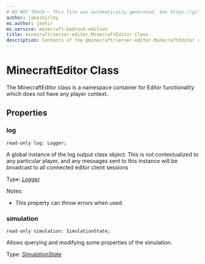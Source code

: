```yaml
---
# DO NOT TOUCH — This file was automatically generated. See https://github.com/mojang/minecraftapidocsgenerator to modify descriptions, examples, etc.
author: jakeshirley
ms.author: jashir
ms.service: minecraft-bedrock-edition
title: minecraft/server-editor.MinecraftEditor Class
description: Contents of the @minecraft/server-editor.MinecraftEditor class.
---
```

# MinecraftEditor Class

The MinecraftEditor class is a namespace container for Editor functionality which does not have any player context.

## Properties

### **log**
`read-only log: Logger;`

A global instance of the log output class object.  This is not contextualized to any particular player, and any messages sent to this instance will be broadcast to all connected editor client sessions

Type: [*Logger*](Logger.md)

Notes:
  - This property can throw errors when used.

### **simulation**
`read-only simulation: SimulationState;`

Allows querying and modifying some properties of the simulation.

Type: [*SimulationState*](SimulationState.md)
